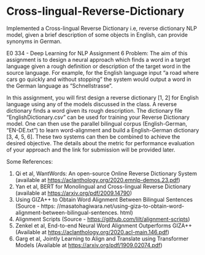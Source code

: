 # Cross-lingual-Reverse-Dictionary

Implemented a Cross-lingual Reverse Dictionary i.e, reverse dictionary NLP model,
given a brief description of some objects in English, can provide synonyms in German.

E0 334 - Deep Learning for NLP
Assignment 6
Problem: The aim of this assignment is to design a neural approach which finds a word in
a target language given a rough definition or description of the target word in the source language.
For example, for the English language input “a road where cars go quickly and without stopping”
the system would output a word in the German language as “Schnellstrasse”.


In this assignment, you will first design a reverse dictionary [1, 2] for English language
using any of the models discussed in the class. A reverse dictionary finds a word given its rough
description. The dictionary file “EnglishDictionary.csv” can be used for training your Reverse
Dictionary model. One can then use the parallel bilingual corpus (English-German, “EN-DE.txt”)
to learn word-alignment and build a English-German dictionary [3, 4, 5, 6]. These two systems can
then be combined to achieve the desired objective.
The details about the metric for performance evaluation of your approach and the link for
submission will be provided later.

Some References:
1. Qi et al, WantWords: An open-source Online Reverse Dictionary System (available at
https://aclanthology.org/2020.emnlp-demos.23.pdf)
2. Yan et al, BERT for Monolingual and Cross-lingual Reverse Dictionary (available at
https://arxiv.org/pdf/2009.14790)
3. Using GIZA++ to Obtain Word Alignment Between Bilingual Sentences (Source - https:
//masatohagiwara.net/using-giza-to-obtain-word-alignment-between-bilingual-sentences.
html)
4. Alignment Scripts (Source - https://github.com/lilt/alignment-scripts)
5. Zenkel et al, End-to-end Neural Word Alignment Outperforms GIZA++ (Available at
https://aclanthology.org/2020.acl-main.146.pdf)
6. Garg et al, Jointly Learning to Align and Translate using Transformer Models (Available
at https://arxiv.org/pdf/1909.02074.pdf)
